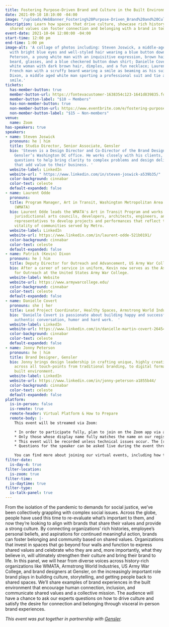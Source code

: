 ```yaml
---
title: Fostering Purpose-Driven Brand and Culture in the Built Environment
date: 2021-09-10 18:10:00 -04:00
image: "/uploads/WebBanner_Fostering%20Purpose-Driven_Brand%20and%20Culture_in_the_Built_Environment.jpg"
description: Learn how spaces that drive culture, showcase rich history, and celebrate
  shared values can foster connection and belonging with a brand in today’s world.
event-date: 2021-10-04 12:00:00 -04:00
start-time: 12:00 pm
end-time: 1:00 pm
image-alt: 'A collage of photos including: Steven Joswick, a middle-aged white man
  with bright blue eyes and well-styled hair wearing a blue button down shirt; Jonny
  Peterson, a young white man with an inquisitive expression, brown hair, a brown
  beard, glasses, and a blue checkered button down shirt; Danielle Covert, a young
  white woman with dark brown hair, dimples, and a fun necklace; Laurent Odde, a middle-aged
  French man with a scruffy beard wearing a smile as beaming as his suit; and Kevin
  Dixon, a middle aged white man sporting a professional suit and tie and an approachable
  smile.'
tickets:
  has-member-button: true
  member-button-url: https://fontevacustomer-1638354c123-1641d839835.force.com/services/oauth2/authorize?client_id=3MVG9nthuDc9owbcOq7_07W.HriOQQPWTbMkrpOla.ajDQlTHf4_uby_mhwylcX.mJBU2O2SppTiZMS0J_HJd&response_type=code&redirect_uri=https://ikit.aiga.org/ikit_national_util/ikit-national-util-sso-redirect/&state=https%3A%2F%2Fdc.aiga.org%2F%3Fpost_type%3Dikit_event%26p%3D447800%26redirect_source%3Deventbrite_register
  member-button-label: "$10 — Members"
  has-non-member-button: true
  non-member-button-url: https://www.eventbrite.com/e/fostering-purpose-driven-brand-and-culture-in-the-built-environment-tickets-170371180788
  non-member-button-label: "$15 — Non-members"
venue:
  name: Zoom
has-speakers: true
speakers:
- name: Steven Joswick
  pronouns: he | him
  title: Studio Director, Senior Associate, Gensler
  bio: 'Steven is a Design Director and Co-Director of the Brand Design studio in
    Gensler’s Washington DC office. He works closely with his clients, asking hard
    questions to help bring clarity to complex problems and design delightful experiences
    that add value to their business. '
  website-label: LinkedIn
  website-url: " https://www.linkedin.com/in/steven-joswick-a539b35/"
  color-background: cinnabar
  color-text: celeste
  default-expanded: false
- name: Laurent Odde
  pronouns: 
  title: Program Manager, Art in Transit, Washington Metropolitan Area Transit Authority
    (WMATA)
  bio: Laurent Odde leads the WMATA's Art in Transit Program and works with artists,
    jurisdictional arts councils, developers, architects, engineers, and community
    representatives to develop projects and performances that reflect the spirit and
    vitality of communities served by Metro.
  website-label: LinkedIn
  website-url: https://www.linkedin.com/in/laurent-odde-521b0191/
  color-background: cinnabar
  color-text: celeste
  default-expanded: false
- name: Patrick (Kevin) Dixon
  pronouns: he | him
  title: Deputy Director for Outreach and Advancement, US Army War College
  bio: After a career of service in uniform, Kevin now serves as the Assistant Commandant
    for Outreach at the United States Army War College.
  website-label: Website
  website-url: https://www.armywarcollege.edu/
  color-background: cinnabar
  color-text: celeste
  default-expanded: false
- name: Danielle Covert
  pronouns: she | her
  title: Lead Project Coordinator, Healthy Spaces, Armstrong World Industries
  bio: 'Danielle Covert is passionate about building happy and successful teams, through
    authentic conversation, humor and hard work.  '
  website-label: LinkedIn
  website-url: https://www.linkedin.com/in/danielle-martin-covert-264549169/
  color-background: cinnabar
  color-text: celeste
  default-expanded: false
- name: Jonny Peterson
  pronouns: he | him
  title: Brand Designer, Gensler
  bio: Jonny brings design leadership in crafting unique, highly creative solutions
    across all touch-points from traditional branding, to digital formats, to the
    built environment.
  website-label: LinkedIn
  website-url: https://www.linkedin.com/in/jonny-peterson-a1855b44/
  color-background: cinnabar
  color-text: celeste
  default-expanded: false
platform:
  is-in-person: false
  is-remote: true
  remote-header: Virtual Platform & How to Prepare
  remote-body: |-
    This event will be streamed via Zoom:

    * In order to participate fully, plan to join on the Zoom app via a computer, tablet, or mobile device with enough bandwidth to support viewing video.
    * Only those whose display name fully matches the name on our registration list will be admitted from the waiting room, in order to ensure only those who have registered for the event are able to attend — and to create space for intimate conversations.
    * This event will be recorded unless technical issues occur. The [recordings will be shared in the AIGA DC recordings archive](https://dc.aiga.org/introducing-the-aiga-dc-event-recordings-archive/) for AIGA members to rewatch or catch up on at a later date. <i>(You can [register for a membership](https://dc.aiga.org/membership/membership-rates/) on our website for just $50 for a year.)</i>
    * Questions for the speaker can be asked live during the event through the chat.

    You can find more about joining our virtual events, including how to connect, directions to troubleshoot, and information about our refund policy in our [FAQs](https://dcdesignweek.org/faqs/).
filter-date:
  is-day-4: true
filter-location:
  is-zoom: true
filter-time:
  is-daytime: true
filter-type:
  is-talk-panel: true
---
```


From the isolation of the pandemic to demands for social justice, we’ve been collectively grappling with complex social issues. Across the globe, people have used this time to re-evaluate what’s important to them, and now they’re looking to align with brands that share their values and provide a strong culture. By connecting organizations’ rich histories, employee’s personal beliefs, and aspirations for continued meaningful action, brands can foster belonging and community based on shared values. Organizations that invest in spaces that go beyond four walls and function to express shared values and celebrate who they are and, more importantly, what they believe in, will ultimately strengthen their culture and bring their brand to life. In this panel, we will hear from diverse voices across history-rich organizations like WMATA, Armstrong World Industries, US Army War College, and brand designers at Gensler, on the increasingly important role brand plays in building culture, storytelling, and getting people back to shared spaces. We’ll share examples of brand experiences in the built environment that encourage human connection, inclusion, and communicate shared values and a collective mission. The audience will have a chance to ask our experts questions on how to drive culture and satisfy the desire for connection and belonging through visceral in-person brand experiences. 

*This event was put together in partnership with [Gensler](https://www.gensler.com/).*
